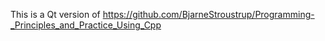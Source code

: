 This is a Qt version of https://github.com/BjarneStroustrup/Programming-_Principles_and_Practice_Using_Cpp
